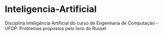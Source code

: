 # Inteligencia-Artificial
Disciplina Inteligência Artificial do curso de Engenharia de Computação - UFOP. Problemas propostos pelo livro do Russel

